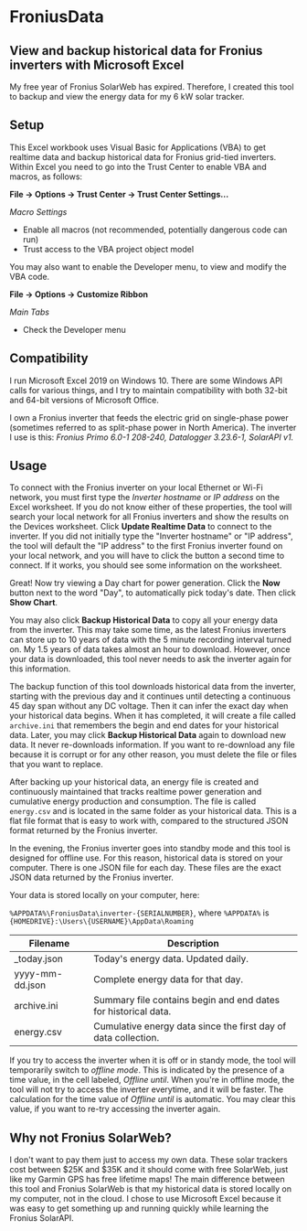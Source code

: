 # FroniusData
## View and backup historical data for Fronius inverters with Microsoft Excel

My free year of Fronius SolarWeb has expired.  Therefore, I created this tool to backup and view the energy data for my 6 kW solar tracker.

## Setup

This Excel workbook uses Visual Basic for Applications (VBA) to get realtime data and backup historical data for Fronius grid-tied inverters.  Within Excel you need to go into the Trust Center to enable VBA and macros, as follows:

**File -> Options -> Trust Center -> Trust Center Settings...**

*Macro Settings*
- Enable all macros (not recommended, potentially dangerous code can run)
- Trust access to the VBA project object model

You may also want to enable the Developer menu, to view and modify the VBA code.

**File -> Options -> Customize Ribbon**

*Main Tabs*
- Check the Developer menu


## Compatibility

I run Microsoft Excel 2019 on Windows 10.  There are some Windows API calls for various things, and I try to maintain compatibility with both 32-bit and 64-bit versions of Microsoft Office.

I own a Fronius inverter that feeds the electric grid on single-phase power (sometimes referred to as split-phase power in North America).  The inverter I use is this:  *Fronius Primo 6.0-1 208-240, Datalogger 3.23.6-1, SolarAPI v1.*


## Usage

To connect with the Fronius inverter on your local Ethernet or Wi-Fi network, you must first type the *Inverter hostname* or *IP address* on the Excel worksheet.  If you do not know either of these properties, the tool will search your local network for all Fronius inverters and show the results on the Devices worksheet.  Click **Update Realtime Data** to connect to the inverter.  If you did not initially type the "Inverter hostname" or "IP address", the tool will default the "IP address" to the first Fronius inverter found on your local network, and you will have to click the button a second time to connect.  If it works, you should see some information on the worksheet.

Great!  Now try viewing a Day chart for power generation.  Click the **Now** button next to the word "Day", to automatically pick today's date.  Then click **Show Chart**.

You may also click **Backup Historical Data** to copy all your energy data from the inverter.  This may take some time, as the latest Fronius inverters can store up to 10 years of data with the 5 minute recording interval turned on.  My 1.5 years of data takes almost an hour to download.  However, once your data is downloaded, this tool never needs to ask the inverter again for this information.

The backup function of this tool downloads historical data from the inverter, starting with the previous day and it continues until detecting a continuous 45 day span without any DC voltage.  Then it can infer the exact day when your historical data begins.  When it has completed, it will create a file called `archive.ini` that remembers the begin and end dates for your historical data.  Later, you may click **Backup Historical Data** again to download new data.  It never re-downloads information.  If you want to re-download any file because it is corrupt or for any other reason, you must delete the file or files that you want to replace.

After backing up your historical data, an energy file is created and continuously maintained that tracks realtime power generation and cumulative energy production and consumption.  The file is called `energy.csv` and is located in the same folder as your historical data.  This is a flat file format that is easy to work with, compared to the structured JSON format returned by the Fronius inverter.

In the evening, the Fronius inverter goes into standby mode and this tool is designed for offline use. For this reason, historical data is stored on your computer. There is one JSON file for each day. These files are the exact JSON data returned by the Fronius inverter.

Your data is stored locally on your computer, here:

`%APPDATA%\FroniusData\inverter-{SERIALNUMBER}`, where `%APPDATA%` is `{HOMEDRIVE}:\Users\{USERNAME}\AppData\Roaming`


|**Filename**|Description                                                    
|---|---
|_today.json      |Today's energy data. Updated daily.
|yyyy-mm-dd.json  |Complete energy data for that day.
|archive.ini      |Summary file contains begin and end dates for historical data.
|energy.csv       |Cumulative energy data since the first day of data collection.

If you try to access the inverter when it is off or in standy mode, the tool will temporarily switch to *offline mode*.  This is indicated by the presence of a time value, in the cell labeled, *Offline until*.  When you're in offline mode, the tool will not try to access the inverter everytime, and it will be faster.  The calculation for the time value of *Offline until* is automatic.  You may clear this value, if you want to re-try accessing the inverter again.

## Why not Fronius SolarWeb?
I don't want to pay them just to access my own data.  These solar trackers cost between $25K and $35K and it should come with free SolarWeb, just like my Garmin GPS has free lifetime maps!  The main difference between this tool and Fronius SolarWeb is that my historical data is stored locally on my computer, not in the cloud.  I chose to use Microsoft Excel because it was easy to get something up and running quickly while learning the Fronius SolarAPI.


